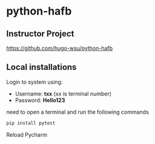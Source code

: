 # python-hafb

## Instructor Project
https://github.com/hugo-wsu/python-hafb

## Local installations

Login to system using:
- Username: **txx** (xx is terminal number)
- Password: **Hello123**


need to open a terminal and run the following commands
```bash
pip install pytest
```

Reload Pycharm